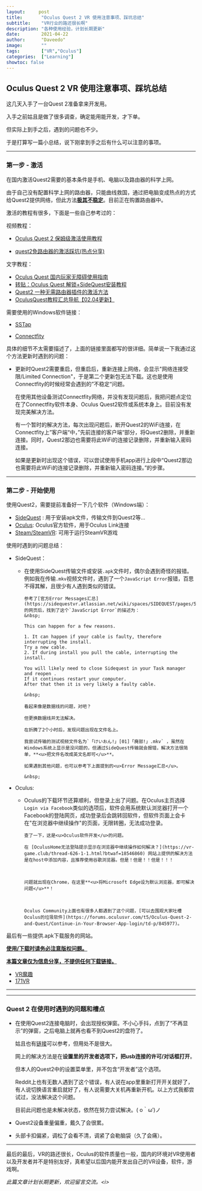 ```yaml
---
layout:     post
title:       "Oculus Quest 2 VR 使用注意事项、踩坑总结"
subtitle:    "VR行业的路还很长啊"
description: "各种使用经验，计划长期更新"
date:        2021-04-22
author:      "Daveedo"
image:       ""
tags:        ["VR","Oculus"]
categories:  ["Learning"]
showtoc: false
---
```


## Oculus Quest 2 VR 使用注意事项、踩坑总结

这几天入手了一台Quest 2准备拿来开发用。

入手之前姑且是做了很多调查，确定能用能开发，才下单。

但实际上到手之后，遇到的问题也不少。

于是打算写一篇小总结，说下刚拿到手之后有什么可以注意的事项。

---

### 第一步 - 激活

在国内激活Quest2需要的基本条件是手机、电脑以及路由器的科学上网。

由于自己没有配置科学上网的路由器，只能曲线救国，通过把电脑变成热点的方式给Quest2提供网络，但此方法<u>**极其不稳定**</u>。目前正在购置路由器中。

激活的教程有很多，下面是一些自己参考过的：

视频教程：

- [Oculus Quest 2 保姆级激活使用教程](https://www.bilibili.com/video/BV1GU4y1p7Ty)

- [quest2免路由器的激活踩坑(热点分享)](https://www.bilibili.com/video/BV1Vv41147S9)

文字教程：

- [Oculus Quest 国内玩家无障碍使用指南](http://www.vr42.com/t/187)
- [转贴：Oculus Quest 解锁+SideQuest安装教程](https://zhuanlan.zhihu.com/p/343966231)
- [Quest2 一种无需路由器插件的激活方法](https://blog.morxi.com/archives/73.html)
- [OculusQuest教程汇总导航【02.04更新】](https://vr-game.club/thread-632-1-1.html?btwaf=97624374)

需要使用的Windows软件链接：

- [SSTap](https://github.com/solikethis/SSTap-backup)

- [Connectfity](https://www.connectify.me/zh-hans/
  )

具体的细节不太需要描述了，上面的链接里面都写的很详细。简单说一下我通过这个方法更新时遇到的问题：

- 更新时Quest2需要重启，但重启后，重新连接上网络，会显示"网络连接受限/Limited Connection"，于是第二个更新包无法下载。这也是使用Connectfity的时候经常会遇到的”不稳定“问题。

  在使用其他设备测试Connectfity网络，并没有发现问题后，我把问题点定位在了Connectfity软件本身、Oculus Quest2软件或系统本身上。目前没有发现完美解决方法。

  有一个暂时的解决方法，每次出现问题后，断开Quest2的WiFi连接，在Connectfity上”客户端“中，”先前连接的客户端“部分，将Quest2删除，并重新连接。同时，Quest2那边也需要将此WiFi的连接记录删除，并重新输入密码连接。

  如果是更新时出现这个错误，可以尝试使用手机app进行上段中“Quest2那边也需要将此WiFi的连接记录删除，并重新输入密码连接。”的步骤。

---

### 第二步 - 开始使用

使用Quest2，需要提前准备好一下几个软件（Windows端）：

- [SideQuest](https://sidequestvr.com/) : 用于安装apk文件，传输文件到Quest2等...
- [Oculus](https://www.oculus.com/setup/): Oculus官方软件，用于Oculus Link连接
- [Steam/SteamVR](Steam/SteamVR): 可用于运行SteamVR游戏

使用时遇到的问题总结：

- SideQuest：

  - 在使用SideQuest传输文件或安装`.apk`文件时，偶尔会遇到奇怪的报错。例如我在传输`.mkv`视频文件时，遇到了一个`JavaScript Error`报错，百思不得其解，且很少有人遇到类似的错误。

        参考了[官方Error Messages汇总](https://sidequestvr.atlassian.net/wiki/spaces/SIDEQUEST/pages/540573738/Error+Messages)的网页后，找到了这个`JavaScript Error`的描述为：
        &nbsp;

        This can happen for a few reasons.
        
        1. It can happen if your cable is faulty, therefore interrupting the install. 
        Try a new cable. 
        2. If during install you pull the cable, interrupting the install.

        You will likely need to close Sidequest in your Task manager and reopen . 
        If it continues restart your computer.  
        After that then it is very likely a faulty cable.
        
        &nbsp;

        看起来像是数据线的问题，对吧？

        但更换数据线并无法解决。

        在折腾了2个小时后，发现问题出现在文件名上。

        我尝试传输的测试视频文件名为`「けいおん!」[01]「廃部!」.mkv` ，虽然在Windows系统上显示是没问题的，但通过SideQuest传输就会报错，解决方法很简单，**<u>把文件名改成英文名即可</u>**。

        如果遇到其他问题，也可以参考下上面提到的<u>Error Message汇总</u>。
        
        &nbsp;

    

- Oculus:

  - Oculus的下载环节还算顺利，但登录上出了问题。在Oculus主页选择`Login via Facebook`类似的选项后，软件会用系统默认浏览器打开一个Facebook的登陆网页，成功登录后会跳转回软件，但软件页面上会卡在"在浏览器中继续操作"的页面，无限转圈，无法成功登录。

        查了一下，这是<u>Oculus软件开发</u>的问题。

        在 [OculusHome无法登陆提示显示在浏览器中继续操作如何解决？](https://vr-game.club/thread-626-1-1.html?btwaf=18546860) 网站上提供的解决方法是在host中添加内容，且推荐使用谷歌浏览器。但是！但是！！但是！！！

        

        问题就出现在Chrome，在这里**<u>将Microsoft Edge设为默认浏览器，即可解决问题</u>**！

    

        Oculus Community上面也有很多人都遇到了这个问题，[可以去围观大家吐槽Oculus的垃圾软件](https://forums.oculusvr.com/t5/Oculus-Quest-2-and-Quest/Continue-in-Your-Browser-App-login/td-p/845977)。



最后有一些提供.apk下载服务的网站。

<u>**使用/下载时请务必注意版权问题。**</u>

<u>**本篇文章仅为信息分享，不提供任何下载链接。**</u>

- [VR魔趣](https://www.vrmoo.cn/)
- [171VR](https://www.171vr.cn/)



---

---

### Quest 2 在使用时遇到的问题和槽点

- 在使用Quest2连接电脑时，会出现授权弹窗。不小心手抖，点到了“不再显示”的弹窗，之后电脑上就再也看不到Quest2的盘符了。

  姑且也有[链接](https://www.171vr.cn/thread-4754-1-1.html)可以参考，但用处不是很大。

  网上的解决方法是在**设置里的开发者选项下，把usb连接的许可/对话框打开**。

  但本人的Quest2中的设置菜单里，并不包含“开发者”这个选项。

  Reddit上也有无数人遇到了这个错误，有人说在app里重新打开开关就好了，有人说切换语言重启就好了，有人说需要大关机再重新开机。以上方式我都尝试过，没法解决这个问题。

  目前此问题也是未解决状态，依然在努力尝试解决。( o｀ω′)ノ

- Quest2设备重量偏重，戴久了会很累。

- 头部卡扣偏紧，调松了会看不清，调紧了会勒脑袋（久了会痛）。



---

最后的最后，VR的路还很长，Oculus的软件质量也一般，国内的环境对VR使用者以及开发者并不是特别友好，真希望以后国内能开发出自己的VR设备，软件，游戏啊。

<i>此篇文章计划长期更新，欢迎留言交流。<i\>
